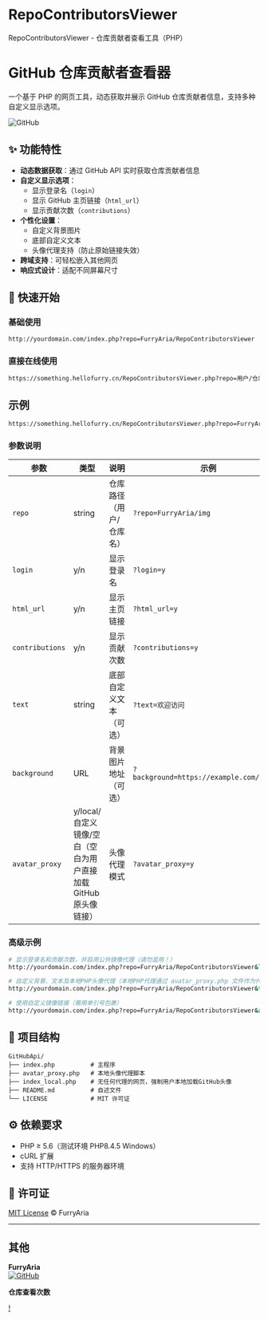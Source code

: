 # RepoContributorsViewer
RepoContributorsViewer - 仓库贡献者查看工具（PHP）

# GitHub 仓库贡献者查看器

一个基于 PHP 的网页工具，动态获取并展示 GitHub 仓库贡献者信息，支持多种自定义显示选项。

![GitHub](https://img.shields.io/badge/license-MIT-blue)

## ✨ 功能特性

- **动态数据获取**：通过 GitHub API 实时获取仓库贡献者信息
- **自定义显示选项**：
  - 显示登录名（`login`）
  - 显示 GitHub 主页链接（`html_url`）
  - 显示贡献次数（`contributions`）
- **个性化设置**：
  - 自定义背景图片
  - 底部自定义文本
  - 头像代理支持（防止原始链接失效）
- **跨域支持**：可轻松嵌入其他网页
- **响应式设计**：适配不同屏幕尺寸

## 🚀 快速开始

### 基础使用
```bash
http://yourdomain.com/index.php?repo=FurryAria/RepoContributorsViewer
```

### 直接在线使用
```bash
https://something.hellofurry.cn/RepoContributorsViewer.php?repo=用户/仓库名&login=y&html_url=y&contributions=y&text=RepoContributorsViewer%20-%20%E4%BB%93%E5%BA%93%E8%B4%A1%E7%8C%AE%E8%80%85%E6%9F%A5%E7%9C%8B%E5%B7%A5%E5%85%B7
```

## 示例
```bash
https://something.hellofurry.cn/RepoContributorsViewer.php?repo=FurryAria/RepoContributorsViewer&login=y&html_url=y&contributions=y&text=RepoContributorsViewer%20-%20%E4%BB%93%E5%BA%93%E8%B4%A1%E7%8C%AE%E8%80%85%E6%9F%A5%E7%9C%8B%E5%B7%A5%E5%85%B7
```

### 参数说明
| 参数 | 类型 | 说明 | 示例 |
|------|------|------|------|
| `repo` | string | 仓库路径（用户/仓库名） | `?repo=FurryAria/img` |
| `login` | y/n | 显示登录名 | `?login=y` |
| `html_url` | y/n | 显示主页链接 | `?html_url=y` |
| `contributions` | y/n | 显示贡献次数 | `?contributions=y` |
| `text` | string | 底部自定义文本（可选） | `?text=欢迎访问` |
| `background` | URL | 背景图片地址（可选） | `?background=https://example.com/bg.jpg` |
| `avatar_proxy` | y/local/自定义镜像/空白（空白为用户直接加载GitHub原头像链接） | 头像代理模式 | `?avatar_proxy=y` |

### 高级示例
```bash
# 显示登录名和贡献次数，并启用公共镜像代理（请勿滥用！）
http://yourdomain.com/index.php?repo=FurryAria/RepoContributorsViewer&login=y&contributions=y&avatar_proxy=y

# 自定义背景、文本及本地PHP头像代理（本地PHP代理通过 avatar_proxy.php 文件作为代理返回头像内容（注：如果大量请求且服务器禁止搭建镜像网站服务器可能会被封禁！）
http://yourdomain.com/index.php?repo=FurryAria/RepoContributorsViewer&text=RepoContributorsViewer - 仓库贡献者查看工具&background=https://example.com/space.jpg&avatar_proxy=local

# 使用自定义镜像链接（需用单引号包裹）
http://yourdomain.com/index.php?repo=FurryAria/RepoContributorsViewer&avatar_proxy='https://mirror.example.com/?'
```

## 📂 项目结构
```
GitHubApi/
├── index.php          # 主程序
├── avatar_proxy.php   # 本地头像代理脚本
├── index_local.php    # 无任何代理的网页，强制用户本地加载GitHub头像
├── README.md          # 自述文件
└── LICENSE            # MIT 许可证
```

## ⚙️ 依赖要求

- PHP ≥ 5.6（测试环境 PHP8.4.5 Windows）
- cURL 扩展
- 支持 HTTP/HTTPS 的服务器环境

## 📜 许可证

[MIT License](LICENSE) © FurryAria

---

## 其他

**FurryAria**  
[![GitHub](https://img.shields.io/badge/GitHub-Profile-blue)](https://github.com/FurryAria)

**仓库查看次数**


[!](https://w.saobby.com/w/nivjzdhq)
